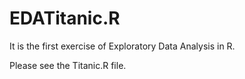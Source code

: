 # EDATitanic.R

It is the first exercise of Exploratory Data Analysis in R. 

Please see the Titanic.R file. 

